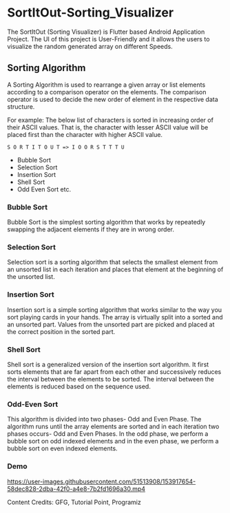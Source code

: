 # SortItOut-Sorting_Visualizer

The SortItOut (Sorting Visualizer) is Flutter based Android Application Project. The UI of this project is User-Friendly and it allows the users to visualize the random generated array on different Speeds.

## Sorting Algorithm

A Sorting Algorithm is used to rearrange a given array or list elements according to a comparison operator on the elements. The comparison operator is used to decide the new order of element in the respective data structure.

For example: The below list of characters is sorted in increasing order of their ASCII values. That is, the character with lesser ASCII value will be placed first than the character with higher ASCII value.

	S O R T I T O U T => I O O R S T T T U

<ul>
  <li>Bubble Sort</li>
  <li>Selection Sort</li>
  <li>Insertion Sort</li>
  <li>Shell Sort</li>
  <li>Odd Even Sort etc.</li>
</ul>


### Bubble Sort

Bubble Sort is the simplest sorting algorithm that works by repeatedly swapping the adjacent elements if they are in wrong order.

### Selection Sort

Selection sort is a sorting algorithm that selects the smallest element from an unsorted list in each iteration and places that element at the beginning of the unsorted list.

### Insertion Sort

Insertion sort is a simple sorting algorithm that works similar to the way you sort playing cards in your hands. The array is virtually split into a sorted and an unsorted part. Values from the unsorted part are picked and placed at the correct position in the sorted part.

### Shell Sort

Shell sort is a generalized version of the insertion sort algorithm. It first sorts elements that are far apart from each other and successively reduces the interval between the elements to be sorted. The interval between the elements is reduced based on the sequence used.

### Odd-Even Sort

This algorithm is divided into two phases- Odd and Even Phase. The algorithm runs until the array elements are sorted and in each iteration two phases occurs- Odd and Even Phases.
In the odd phase, we perform a bubble sort on odd indexed elements and in the even phase, we perform a bubble sort on even indexed elements.


### Demo

https://user-images.githubusercontent.com/51513908/153917654-58dec828-2dba-42f0-a4e8-7b2fd1696a30.mp4

Content Credits: GFG, Tutorial Point, Programiz
